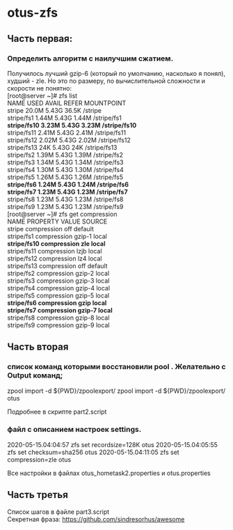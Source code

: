 # otus-zfs  
## Часть первая:
### Определить алгоритм с наилучшим сжатием.

Получилось лучший gzip-6 (который по умолчанию, насколько я понял), худший - zle. Но это по размеру, по вычислительной сложности и скорости не понятно:  
[root@server ~]# zfs list  
NAME          USED  AVAIL     REFER  MOUNTPOINT  
stripe       20.0M  5.43G     36.5K  /stripe  
stripe/fs1   1.44M  5.43G     1.44M  /stripe/fs1  
**stripe/fs10  3.23M  5.43G     3.23M  /stripe/fs10**  
stripe/fs11  2.41M  5.43G     2.41M  /stripe/fs11  
stripe/fs12  2.02M  5.43G     2.02M  /stripe/fs12  
stripe/fs13    24K  5.43G       24K  /stripe/fs13  
stripe/fs2   1.39M  5.43G     1.39M  /stripe/fs2  
stripe/fs3   1.34M  5.43G     1.34M  /stripe/fs3  
stripe/fs4   1.30M  5.43G     1.30M  /stripe/fs4  
stripe/fs5   1.26M  5.43G     1.26M  /stripe/fs5  
**stripe/fs6   1.24M  5.43G     1.24M  /stripe/fs6**  
**stripe/fs7   1.23M  5.43G     1.23M  /stripe/fs7**  
stripe/fs8   1.23M  5.43G     1.23M  /stripe/fs8  
stripe/fs9   1.23M  5.43G     1.23M  /stripe/fs9  
[root@server ~]# zfs get  compression  
NAME         PROPERTY     VALUE           SOURCE  
stripe       compression  off             default  
stripe/fs1   compression  gzip-1          local  
**stripe/fs10  compression  zle             local**  
stripe/fs11  compression  lzjb            local  
stripe/fs12  compression  lz4             local  
stripe/fs13  compression  off             default  
stripe/fs2   compression  gzip-2          local  
stripe/fs3   compression  gzip-3          local  
stripe/fs4   compression  gzip-4          local  
stripe/fs5   compression  gzip-5          local  
**stripe/fs6   compression  gzip            local**  
**stripe/fs7   compression  gzip-7          local**  
stripe/fs8   compression  gzip-8          local  
stripe/fs9   compression  gzip-9          local

## Часть вторая

### список команд которыми восстановили pool . Желательно с Output команд; 
zpool import -d ${PWD}/zpoolexport/
zpool import -d ${PWD}/zpoolexport/ otus

Подробнее в скрипте part2.script

### файл с описанием настроек settings.

2020-05-15.04:04:57 zfs set recordsize=128K otus
2020-05-15.04:05:55 zfs set checksum=sha256 otus
2020-05-15.04:11:05 zfs set compression=zle otus

Все настройки в файлах otus_hometask2.properties и otus.properties

## Часть третья

Список шагов в файле part3.script  
Секретная фраза: https://github.com/sindresorhus/awesome
